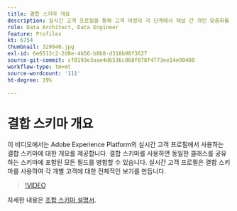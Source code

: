 ```yaml
---
title: 결합 스키마 개요
description: 실시간 고객 프로필을 통해 고객 여정의 각 단계에서 채널 간 개인 맞춤화를 규모에 맞게 확장할 수 있습니다. 스키마와 해당 데이터 세트를 모두 활성화하여 실시간 고객 프로필에 일괄 처리 또는 스트리밍 데이터를 사용할 수 있습니다.
role: Data Architect, Data Engineer
feature: Profiles
kt: 6754
thumbnail: 329940.jpg
exl-id: 6e6512c2-2d8e-4b56-b8b8-d318b98f3627
source-git-commit: cf0193e3aae4d6536c868f078f4773ee14e90408
workflow-type: tm+mt
source-wordcount: '111'
ht-degree: 19%

---
```


# 결합 스키마 개요

이 비디오에서는 Adobe Experience Platform의 실시간 고객 프로필에서 사용하는 결합 스키마에 대한 개요를 제공합니다. 결합 스키마를 사용하면 동일한 클래스를 공유하는 스키마에 포함된 모든 필드를 병합할 수 있습니다. 실시간 고객 프로필은 결합 스키마를 사용하여 각 개별 고객에 대한 전체적인 보기를 만듭니다.

>[!VIDEO](https://video.tv.adobe.com/v/329940?quality=12&learn=on)

자세한 내용은 [조합 스키마 설명서](https://experienceleague.adobe.com/docs/experience-platform/profile/union-schemas/union-schema.html).

